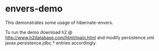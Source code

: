 # envers-demo
This demonstrates some usage of hibernate-envers.

To run the demo download h2 @ http://www.h2database.com/html/main.html and modify persistence.xml javax.persistence.jdbc.* entries accordingly.
